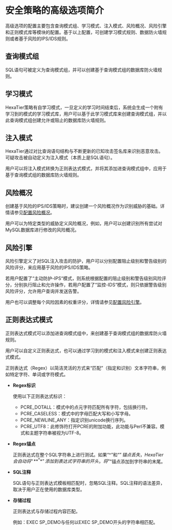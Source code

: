 # 安全策略的高级选项简介<a name="ZH-CN_TOPIC_0111166350"></a>

高级选项的配置主要包含查询模式组、学习模式、注入模式、风险概况、风险引擎和正则模式库等模块的配置。基于以上配置，可创建学习模式规则、数据防火墙规则或者基于风险的IPS/IDS规则。

## 查询模式组<a name="zh-cn_topic_0110575000_section5454024142817"></a>

SQL语句可被定义为查询模式组，并可以创建基于查询模式组的数据库防火墙规则。

## 学习模式<a name="zh-cn_topic_0110575000_section6978194971219"></a>

HexaTier策略有自学习模式，一旦定义的学习时间结束后，系统会生成一个附有学习到的模式的学习模式库，用户可以基于此学习模式库来创建查询模式组，并以此查询模式组创建允许或阻止的数据库防火墙规则。

## 注入模式<a name="zh-cn_topic_0110575000_section2752651172116"></a>

HexaTier通过对比查询语句结构与不断更新的已知攻击签名库来识别恶意攻击。可疑攻击被自动定义为注入模式（本质上是SQL语句）。

用户可以将注入模式转换为正则表达式模式，并将其添加进查询模式组中，应用于基于查询模式组的数据库防火墙规则。

## 风险概况<a name="zh-cn_topic_0110575000_section14435132917129"></a>

创建基于风险的IPS/IDS策略时，建议创建一个风险概况作为识别威胁的基础。详情请参见[配置风险概况](配置风险概况.md#ZH-CN_TOPIC_0111166352)。

用户可以为特定类型的威胁定义风险概况，例如，用户可以创建识别所有尝试对MySQL数据库进行修改的风险概况。

## 风险引擎<a name="zh-cn_topic_0110575000_section167481354123"></a>

风险引擎定义了对SQL注入攻击的防护，用户可以分别配置阻止级别和警告级别的风险评分，来应用基于风险的IPS/IDS策略。

若用户配置了“主动防护-IPS“模式，则系统根据配置的阻止级别和警告级别风险评分，分别执行阻止和允许操作，若用户配置了“监控-IDS“模式，则只依据警告级别风险评分，允许用户查询并发送告警。

用户也可以调整每个风险因素的权重评分，详情请参见[配置风险引擎](配置风险引擎.md#ZH-CN_TOPIC_0111166556)。

## 正则表达式模式<a name="zh-cn_topic_0110575000_section969744319121"></a>

正则表达式模式可以添加进查询模式组中，来创建基于查询模式组的数据库防火墙规则。

用户可以自定义正则表达式，也可以通过学习到的模式和注入模式来创建正则表达式模式。

正则表达式（Regex）以简洁灵活的方式来“匹配”（指定和识别）文本字符串，例如特定字符、单词或字符模式。

-   **Regex标识**

    使用以下正则表达式标识：

    -   PCRE\_DOTALL：模式中的点元字符匹配所有字符，包括换行符。
    -   PCRE\_CASELESS：模式中的字母匹配大写和小写字母。
    -   PCRE\_NEWLINE\_ANY：指定识别unicode换行序列。
    -   PCRE\_UTF8：此修饰符打开PCRE的附加功能，此功能与Perl不兼容。模式和主题字符串被视为UTF-8。

-   **Regex锚点**

    正则表达式在整个SQL字符串上进行测试。如果“^”和“$”锚点丢失，HexaTier会自动将“**^**”添加到表达式字符串的开头，将“$”锚点添加到字符串的末尾。

-   **SQL注释**

    SQL语句与正则表达式模板相匹配时，忽略SQL注释。SQL注释的语法差异，取决于用户正在使用的数据库类型。

-   **存储过程**

    正则表达式与存储过程内容匹配。

    例如：EXEC SP\_DEMO与任何以EXEC SP\_DEMO开头的字符串相匹配。


